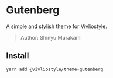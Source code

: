 # Gutenberg

A simple and stylish theme for Vivliostyle.

> Author: Shinyu Murakami

## Install

```
yarn add @vivliostyle/theme-gutenberg
```
